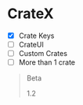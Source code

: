 # CrateX

- [x] Crate Keys
- [ ] CrateUI
- [ ] Custom Crates
- [ ] More than 1 crate

>Beta
>
>
>1.2
